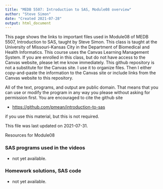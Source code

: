 ```yaml
---
title: "MEDB 5507: Introduction to SAS, Module08 overview"
author: "Steve Simon"
date: "Created 2021-07-28"
output: html_document
---
```


This page shows the links to important files used in Module08 of MEDB 5507, Introduction to SAS, taught by Steve Simon. This class is taught at the University of Missouri-Kansas City in the Department of Biomedical and Health Informatics. This course uses the Canvas Learning Management System. If you are enrolled in this class, but do not have access to the Canvas website, please let me know immediately. This github repository is not a substitute for the Canvas site. I use it to organize files. Then I either copy-and-paste the information to the Canvas site or include links from the Canvas website to this repository.

All of the text, programs, and output are public domain. That means that you can use or modify the program in any way you please without asking for permission first. You are encouraged to cite the github site

+ https://github.com/pmean/introduction-to-sas

if you use this material, but this is not required.



This file was last updated on 2021-07-31.

Resources for Module08

### SAS programs used in the videos

+  not yet available.

### Homework solutions, SAS code

+  not yet available.



<!---No links for this section--->





<!---No links for this section--->


